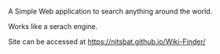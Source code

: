 A Simple Web application to search anything around the world.

Works like a serach engine.

Site can be accessed at https://nitsbat.github.io/Wiki-Finder/
